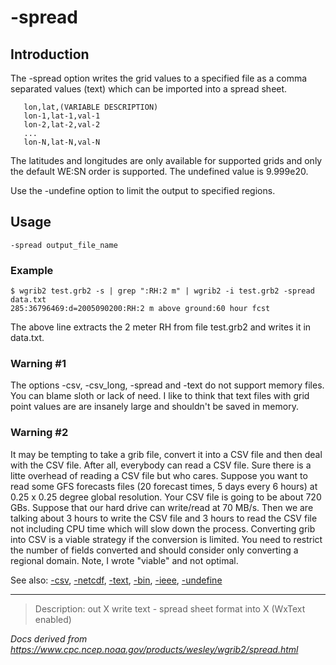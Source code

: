 # -spread

## Introduction

The -spread option writes the grid values to a specified
file as a comma separated values (text) which can be imported into a spread sheet.

```
   lon,lat,(VARIABLE DESCRIPTION)
   lon-1,lat-1,val-1
   lon-2,lat-2,val-2
   ...
   lon-N,lat-N,val-N
```

The latitudes and longitudes are only available for supported grids
and only the default WE:SN order is supported. The undefined value is 9.999e20.

Use the -undefine option to limit the output to
specified regions.

## Usage

```
-spread output_file_name
```

### Example

```
$ wgrib2 test.grb2 -s | grep ":RH:2 m" | wgrib2 -i test.grb2 -spread data.txt
285:36796469:d=2005090200:RH:2 m above ground:60 hour fcst
```

The above line extracts the 2 meter RH from file test.grb2 and writes it in data.txt.

### Warning #1

The options -csv,
-csv_long,
-spread and
-text do not support memory files.
You can blame sloth or lack of need. I like to think that
text files with grid point values are are insanely large
and shouldn't be saved in memory.

### Warning #2

It may be tempting to take a grib file, convert it into a CSV file
and then deal with the CSV file. After all, everybody can read
a CSV file. Sure there is a litte overhead of reading a CSV file
but who cares. Suppose you want to read some GFS forecasts files
(20 forecast times, 5 days every 6 hours) at 0.25 x 0.25 degree global resolution.
Your CSV file is going to be about 720 GBs. Suppose that our hard
drive can write/read at 70 MB/s. Then we are talking about 3 hours to
write the CSV file and 3 hours to read the CSV file not including CPU time
which will slow down the process. Converting grib into CSV is a
viable strategy if the conversion is limited. You need to restrict
the number of fields converted and should consider only converting
a regional domain. Note, I wrote "viable" and not optimal.

See also:
[-csv](./csv.md),
[-netcdf](./netcdf.md),
[-text](./text.md),
[-bin](./bin.md),
[-ieee](./ieee.md),
[-undefine](./undefine.md)

---

> Description: out X write text - spread sheet format into X (WxText enabled)

_Docs derived from <https://www.cpc.ncep.noaa.gov/products/wesley/wgrib2/spread.html>_
